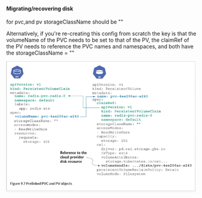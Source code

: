 #### Migrating/recovering disk

for pvc,and pv
storageClassName should be ""

Alternatively, if you're re-creating
this config from scratch the key is that the 
volumeName of the PVC needs to be set to that of the PV,
the claimRef of the PV needs to reference the PVC names and namespaces,
and both have the storageClassName = ""


![../images/pv-and-pvc.png](./../images/pv-and-pvc.png)
